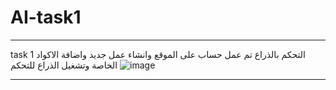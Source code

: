 # AI-task1
***
task 1 
التحكم بالذراع 
تم عمل حساب على الموقع وانشاء عمل جديد واضافة الاكواد الخاصة وتشغيل الذراع للتحكم
![image](https://user-images.githubusercontent.com/85882059/125506915-98afa0d7-6ada-4798-b6da-58efffbd62dc.png)
***
